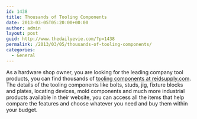 ```yaml
---
id: 1438
title: Thousands of Tooling Components
date: 2013-03-05T05:20:00+00:00
author: admin
layout: post
guid: http://www.thedailyevie.com/?p=1438
permalink: /2013/03/05/thousands-of-tooling-components/
categories:
  - General
---
```

As a hardware shop owner, you are looking for the leading company tool products, you can find thousands of [tooling components at reidsupply.com](http://www.reidsupply.com/products/tooling-components/). The details of the tooling components like bolts, studs, jig, fixture blocks and plates, locating devices, mold components and much more industrial products available in their website, you can access all the items that help compare the features and choose whatever you need and buy them within your budget.